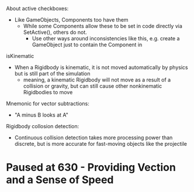 About active checkboxes:
- Like GameObjects, Components too have them
  - While some Components allow these to be set in code directly via SetActive(), others do not.
    - Use other ways around inconsistencies like this, e.g. create a GameObject just to contain the Component in

isKinematic
- When a Rigidbody is kinematic, it is not moved automatically by physics but is still part of the simulation
  - meaning, a kinematic Rigidbody will not move as a result of a collision or gravity, but can still cause other nonkinematic Rigidbodies to move

Mnemonic for vector subtractions:
- "A minus B looks at A"

Rigidbody collosion detection:
- Continuous collision detection takes more processing power than discrete, but is more accurate for fast-moving objects like the projectile

# Paused at 630 - Providing Vection and a Sense of Speed